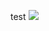 test
<img src="https://raw.githubusercontent.com/babakness/exhaustive-literal-type-checking/master/.github/images/literal-type-checking.gif" />

